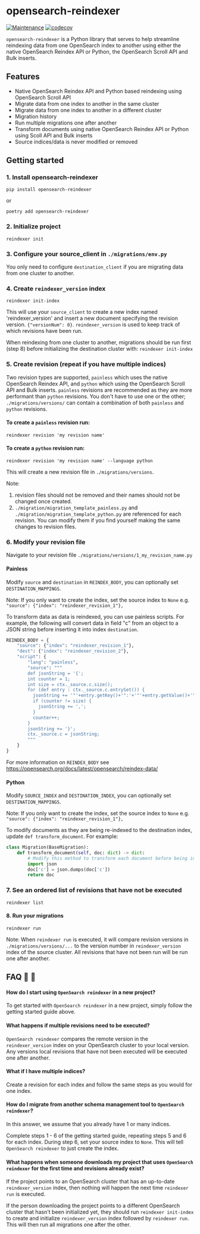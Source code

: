 # opensearch-reindexer
[![Maintenance](https://img.shields.io/badge/Maintained%3F-yes-green.svg)](https://github.com/Swiple/opensearch-reindexer/graphs/commit-activity)
[![codecov](https://codecov.io/gh/Swiple/opensearch-reindexer/branch/main/graph/badge.svg?token=PA9WIZYX5Q)](https://codecov.io/gh/Swiple/opensearch-reindexer)

`opensearch-reindexer` is a Python library that serves to help streamline reindexing data from one OpenSearch 
index to another using either the native OpenSearch Reindex API or Python, the OpenSearch Scroll API and Bulk inserts.

## Features
* Native OpenSearch Reindex API and Python based reindexing using OpenSearch Scroll API
* Migrate data from one index to another in the same cluster
* Migrate data from one index to another in a different cluster
* Migration history
* Run multiple migrations one after another
* Transform documents using native OpenSearch Reindex API or Python using Scoll API and Bulk inserts
* Source indices/data is never modified or removed

## Getting started

### 1. Install opensearch-reindexer

`pip install opensearch-reindexer`

or

`poetry add opensearch-reindexer`

### 2. Initialize project

`reindexer init`

### 3. Configure your source_client in `./migrations/env.py`
You only need to configure `destination_client` if you are migrating data from one cluster to another.

### 4. Create `reindexer_version` index

`reindexer init-index`

This will use your `source_client` to create a new index named 'reindexer_version' and insert a new document specifying the revision version.
`{"versionNum": 0}`. `reindexer_version` is used to keep track of which revisions have been run.

When reindexing from one cluster to another, migrations should be run first (step 8) before initializing the destination cluster with:
`reindexer init-index`

### 5. Create revision (repeat if you have multiple indices)
Two revision types are supported, `painless` which uses the native OpenSearch Reindex API, and `python` which using
the OpenSearch Scroll API and Bulk inserts. `painless` revisions are recommended as they are more performant than 
`python` revisions. You don't have to use one or the other; `./migrations/versions/` can contain a combination of 
both `painless` and `python` revisions.

#### To create a `painless` revision run:

`reindexer revision 'my revision name'`

#### To create a `python` revision run:

`reindexer revision 'my revision name' --language python`

This will create a new revision file in `./migrations/versions`.

Note: 
1. revision files should not be removed and their names should not be changed once created.
2. `./migration/migration_template_painless.py` and `./migration/migration_template_python.py` are referenced for each revision.
You can modify them if you find yourself making the same changes to revision files.

### 6. Modify your revision file 
Navigate to your revision file `./migrations/versions/1_my_revision_name.py`

#### Painless

Modify `source` and `destination` in `REINDEX_BODY`, you can optionally set `DESTINATION_MAPPINGS`.

Note: If you only want to create the index, set the source index to `None` e.g. `"source": {"index": "reindexer_revision_1"},`

To transform data as data is reindexed, you can use 
painless scripts. For example, the following will convert data in field "c" from an object to a JSON string 
before inserting it into index `destination`.

```python
REINDEX_BODY = {
    "source": {"index": "reindexer_revision_1"},
    "dest": {"index": "reindexer_revision_2"},
    "script": {
        "lang": "painless",
        "source": """
        def jsonString = '{';
        int counter = 1;
        int size = ctx._source.c.size();
        for (def entry : ctx._source.c.entrySet()) {
          jsonString += '"'+entry.getKey()+'":'+'"'+entry.getValue()+'"';
          if (counter != size) {
            jsonString += ',';
          }
          counter++;
        }
        jsonString += '}';
        ctx._source.c = jsonString;
        """
    }
}
```
For more information on `REINDEX_BODY` see https://opensearch.org/docs/latest/opensearch/reindex-data/

#### Python
Modify `SOURCE_INDEX` and `DESTINATION_INDEX`, you can optionally set `DESTINATION_MAPPINGS`.

Note: If you only want to create the index, set the source index to `None` e.g. `"source": {"index": "reindexer_revision_1"},`

To modify documents as they are being re-indexed to the destination index, update `def transform_document`. For example:
```python
class Migration(BaseMigration):
    def transform_document(self, doc: dict) -> dict:
        # Modify this method to transform each document before being inserted into destination index.
        import json
        doc['c'] = json.dumps(doc['c'])
        return doc
```
### 7. See an ordered list of revisions that have not be executed
`reindexer list`

#### 8. Run your migrations
`reindexer run`

Note: When `reindexer run` is executed, it will compare revision versions in `./migrations/versions/...` to the version number in `reindexer_version` index of the source cluster.
All revisions that have not been run will be run one after another. 


## FAQ 💬 🙋 
#### How do I start using `OpenSearch reindexer` in a new project?
To get started with `OpenSearch reindexer` in a new project, simply follow the getting started guide above.

#### What happens if multiple revisions need to be executed?
`OpenSearch reindexer` compares the remote version in the `reindexer_version` index on your OpenSearch cluster to your local version. 
Any versions local revisions that have not been executed will be executed one after another.

#### What if I have multiple indices?
Create a revision for each index and follow the same steps as you would for one index.

#### How do I migrate from another schema management tool to `OpenSearch reindexer`?
In this answer, we assume that you already have 1 or many indices.

Complete steps 1 - 6 of the getting started guide, repeating steps 5 and 6 for each index. During step 6, set your source index to `None`.
This will tell `OpenSearch reindexer` to just create the index.

#### What happens when someone downloads my project that uses `OpenSearch reindexer` for the first time and revisions already exist?
If the project points to an OpenSearch cluster that has an up-to-date `reindexer_version` index, then nothing will happen the next time `reindexer run` is executed.

If the person downloading the project points to a different OpenSearch cluster that hasn't been initialized yet, they should run `reindexer init-index` to create and initialize
`reindexer_version` index followed by `reindexer run`. This will then run all migrations one after the other.
